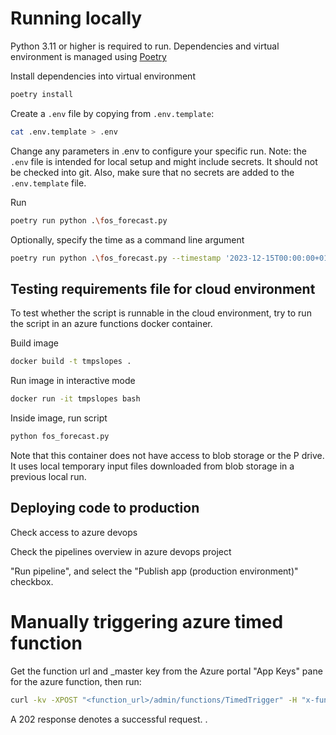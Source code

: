 # Running locally
Python 3.11 or higher is required to run. Dependencies and virtual environment is managed using
[Poetry](https://python-poetry.org/.)

Install dependencies into virtual environment
```bash
poetry install
```
Create a `.env` file by copying from `.env.template`:
```bash
cat .env.template > .env
```
Change any parameters in .env to configure your specific run. Note: the `.env` file is intended for local setup and 
might include secrets. It should not be checked into git. Also, make sure that no secrets are added to the 
`.env.template` file.

Run
```bash
poetry run python .\fos_forecast.py
```

Optionally, specify the time as a command line argument
```bash
poetry run python .\fos_forecast.py --timestamp '2023-12-15T00:00:00+01'
```


## Testing requirements file for cloud environment
To test whether the script is runnable in the cloud environment, try to run
the script in an azure functions docker container.

Build image
```bash
docker build -t tmpslopes .
```
Run image in interactive mode
```bash
docker run -it tmpslopes bash
```
Inside image, run script
```bash
python fos_forecast.py
```
Note that this container does not have access to blob storage or the P drive. It uses
local temporary input files downloaded from blob storage in a previous local run.

## Deploying code to production

Check access to azure devops

Check the pipelines overview in azure devops project

"Run pipeline", and select the "Publish app (production environment)" checkbox.

# Manually triggering azure timed function
Get the function url and _master key from the Azure portal "App Keys" pane for the azure function, then run:
```bash
curl -kv -XPOST "<function_url>/admin/functions/TimedTrigger" -H "x-functions-key: <master_key>" -H "Content-Type: application/json" -d '{"input": ""}'
```
A 202 response denotes a successful request.
.
